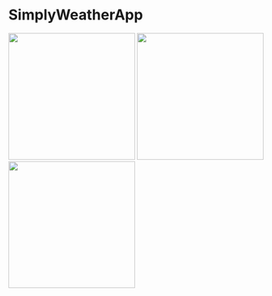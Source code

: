 # SimplyWeatherApp
<img src="https://github.com/user-attachments/assets/e78d6690-ef54-43f9-adb1-a68a5b9afdce" width="250" />
<img src="https://github.com/user-attachments/assets/3e9046e8-edcf-402e-be2b-e33ee935e5e5" width="250" />
<img src="https://github.com/user-attachments/assets/1627f2c8-6c08-4b92-b8ba-a22545c52500" width="250" />
